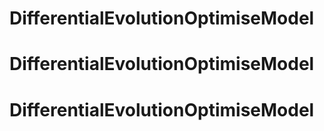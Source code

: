 # DifferentialEvolutionOptimiseModel
# DifferentialEvolutionOptimiseModel
# DifferentialEvolutionOptimiseModel
